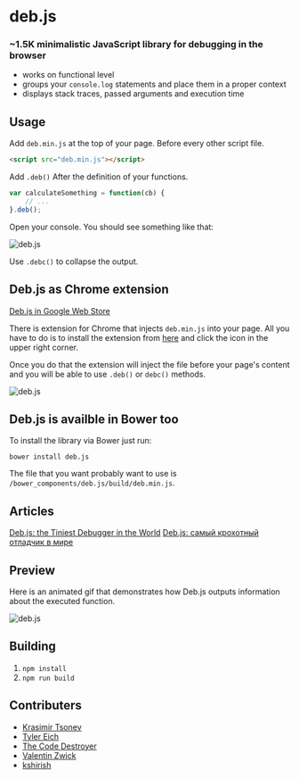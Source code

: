 deb.js
======

### ~1.5K minimalistic JavaScript library for debugging in the browser

* works on functional level
* groups your `console.log` statements and place them in a proper context
* displays stack traces, passed arguments and execution time

## Usage

Add `deb.min.js` at the top of your page. Before every other script file.

```html
<script src="deb.min.js"></script>
```

Add `.deb()` After the definition of your functions.

```js
var calculateSomething = function(cb) {
	// ...
}.deb();
```

Open your console. You should see something like that:

![deb.js](http://work.krasimirtsonev.com/git/debjs/debjs.jpg)

Use `.debc()` to collapse the output.

## Deb.js as Chrome extension

[Deb.js in Google Web Store](https://chrome.google.com/webstore/detail/debjs/egmeoknjmgikkkcdicmajkbkmkcmbiah)

There is extension for Chrome that injects `deb.min.js` into your page. All you have to do is to install the extension from [here](https://chrome.google.com/webstore/detail/debjs/egmeoknjmgikkkcdicmajkbkmkcmbiah) and click the icon in the upper right corner.

Once you do that the extension will inject the file before your page's content and you will be able to use `.deb()` or `debc()` methods.

![deb.js](http://work.krasimirtsonev.com/git/debjs/debjschrome.png)

## Deb.js is availble in Bower too

To install the library via Bower just run:

```
bower install deb.js
```

The file that you want probably want to use is `/bower_components/deb.js/build/deb.min.js`.

## Articles

[Deb.js: the Tiniest Debugger in the World](http://code.tutsplus.com/tutorials/debjs-the-tiniest-debugger-in-the-world--cms-21565)
[Deb.js: самый крохотный отладчик в мире](http://habrahabr.ru/post/228819/)

## Preview

Here is an animated gif that demonstrates how Deb.js outputs information about the executed function. 

![deb.js](http://work.krasimirtsonev.com/git/debjs/debjs_05.gif)

## Building

1. `npm install`
2. `npm run build`

## Contributers

* [Krasimir Tsonev](http://krasimirtsonev.com/)
* [Tyler Eich](https://github.com/TylerEich)
* [The Code Destroyer](https://github.com/TheCodeDestroyer)
* [Valentin Zwick](https://github.com/vzwick)
* [kshirish](https://github.com/kshirish)